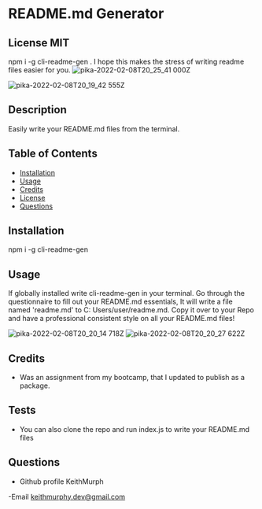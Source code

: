 
#  README.md Generator

 ## License  MIT
 
 npm i -g cli-readme-gen . I hope this makes the stress of writing readme files easier for you.
 ![pika-2022-02-08T20_25_41 000Z](https://user-images.githubusercontent.com/85463607/153069953-d59dfe7d-ca99-40ff-bfa0-b73468d41ab3.png)

![pika-2022-02-08T20_19_42 555Z](https://user-images.githubusercontent.com/85463607/153069119-2ca786b8-0610-444d-9f06-a4e53b7cde5c.png)



 ## Description
 Easily write your README.md files from the terminal.

 ## Table of Contents
 - [Installation](#howToInstall)
 - [Usage](#usage)
 - [Credits](#credits)
 - [License](#license)
 - [Questions](#questions)

 ## Installation
 npm i -g cli-readme-gen

 ## Usage
 If globally installed write cli-readme-gen in your terminal. 
 Go through the questionnaire to fill out your README.md essentials, It will write a file named 'readme.md' to C: Users/user/readme.md. Copy it over to your Repo and have a professional consistent style on all your README.md files!
    
   ![pika-2022-02-08T20_20_14 718Z](https://user-images.githubusercontent.com/85463607/153069132-cd400ba6-3ebb-48b2-970c-2096075b1569.png)
![pika-2022-02-08T20_20_27 622Z](https://user-images.githubusercontent.com/85463607/153069143-28c0f9a5-8496-481b-87b3-02680030e732.png)

 ## Credits
- Was an assignment from my bootcamp, that I updated to publish as a package. 


 ## Tests

 - You can also clone the repo and run index.js to write your README.md files

 ## Questions

 - Github profile
  KeithMurph

  -Email
  keithmurphy.dev@gmail.com
  
